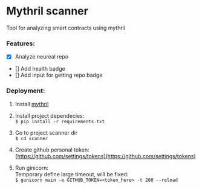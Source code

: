 # Mythril scanner

Tool for analyzing smart contracts using mythril

### Features:

- [x] Analyze neureal repo
- [] Add health badge
- [] Add input for getting repo badge


### Deployment:

1. Install [mythril](https://github.com/ConsenSys/mythril/wiki/Installation-and-Setup)

2. Install project dependecies:   
 `$ pip install -r requirements.txt`

3. Go to project scanner dir  
`$ cd scanner`

4. Create github personal token:  
[https://github.com/settings/tokens](https://github.com/settings/tokens)
4. Run ginicorn:   
Temporary define large timeout, will be fixed:   
`$ gunicorn main -e GITHUB_TOKEN=<token_here> -t 200 --reload`

